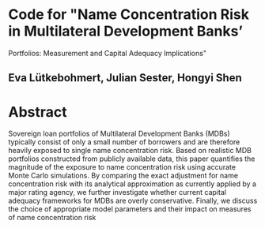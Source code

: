 
# Code for "Name Concentration Risk in Multilateral Development Banks’
Portfolios: Measurement and Capital Adequacy Implications"

## Eva Lütkebohmert, Julian Sester, Hongyi Shen

# Abstract
Sovereign loan portfolios of Multilateral Development Banks (MDBs) typically consist of only
a small number of borrowers and are therefore heavily exposed to single name concentration
risk. Based on realistic MDB portfolios constructed from publicly available data, this paper
quantifies the magnitude of the exposure to name concentration risk using accurate Monte
Carlo simulations. By comparing the exact adjustment for name concentration risk with its
analytical approximation as currently applied by a major rating agency, we further investigate
whether current capital adequacy frameworks for MDBs are overly conservative. Finally, we
discuss the choice of appropriate model parameters and their impact on measures of name
concentration risk